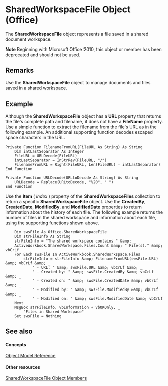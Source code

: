 
# SharedWorkspaceFile Object (Office)

The  **SharedWorkspaceFile** object represents a file saved in a shared document workspace.


 **Note**  Beginning with Microsoft Office 2010, this object or member has been deprecated and should not be used.


## Remarks

Use the  **SharedWorkspaceFile** object to manage documents and files saved in a shared workspace.


## Example

Although the  **SharedWorkspaceFile** object has a **URL** property that returns the file's complete path and filename, it does not have a **FileName** property. Use a simple function to extract the filename from the file's URL as in the following example. An additional supporting function decodes escaped space characters in the URL.


```
Private Function FilenameFromURL(FileURL As String) As String 
    Dim intLastSeparator As Integer 
    FileURL = URLDecode(FileURL) 
    intLastSeparator = InStrRev(FileURL, "/") 
    FilenameFromURL = Right(FileURL, Len(FileURL) - intLastSeparator) 
End Function 
 
Private Function URLDecode(URLtoDecode As String) As String 
    URLDecode = Replace(URLtoDecode, "%20", " ") 
End Function 

```

Use the  **Item** ( _index_ ) property of the **SharedWorkspaceFiles** collection to return a specific **SharedWorkspaceFile** object. Use the **CreatedBy**, **CreatedDate**, **ModifiedBy**, and **ModifiedDate** properties to return information about the history of each file. The following example returns the number of files in the shared workspace and information about each file, using the supporting functions shown above.




```
    Dim swsFile As Office.SharedWorkspaceFile 
    Dim strFileInfo As String 
    strFileInfo = "The shared workspace contains " &amp; _ 
    ActiveWorkbook.SharedWorkspace.Files.Count &amp; " File(s)." &amp; vbCrLf 
    For Each swsFile In ActiveWorkbook.SharedWorkspace.Files 
        strFileInfo = strFileInfo &amp; FilenameFromURL(swsFile.URL) &amp; vbCrLf &amp; _ 
            " - URL: " &amp; swsFile.URL &amp; vbCrLf &amp; _ 
            " - Created by: " &amp; swsFile.CreatedBy &amp; vbCrLf &amp; _ 
            " - Created on: " &amp; swsFile.CreatedDate &amp; vbCrLf &amp; _ 
            " - Modified by: " &amp; swsFile.ModifiedBy &amp; vbCrLf &amp; _ 
            " - Modified on: " &amp; swsFile.ModifiedDate &amp; vbCrLf 
    Next 
    MsgBox strFileInfo, vbInformation + vbOKOnly, _ 
        "Files in Shared Workspace" 
    Set swsFile = Nothing 

```


## See also


#### Concepts


[Object Model Reference](499c789a-aba2-0fad-649a-0ea964cd3b5e.md)
#### Other resources


[SharedWorkspaceFile Object Members](5d4b35b5-ef65-7b5b-917e-a0cc282f901f.md)